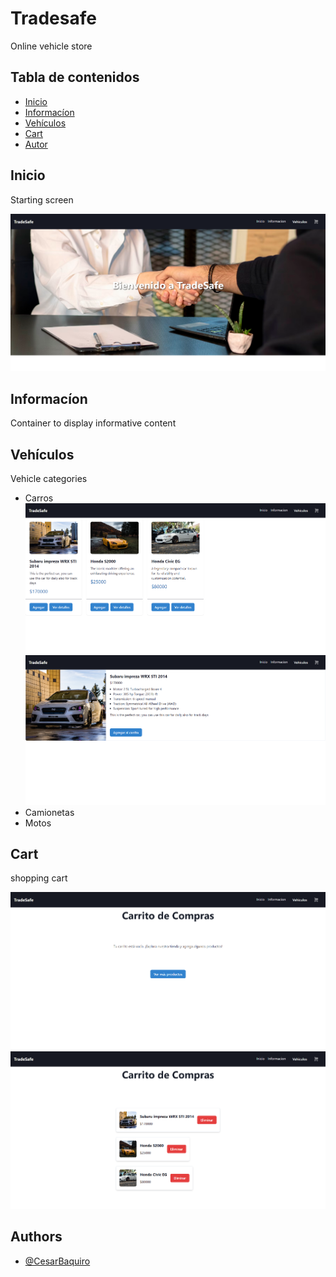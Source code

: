 # Tradesafe

Online vehicle store

## Tabla de contenidos

-   [Inicio](#Inicio)
-   [Informacíon](#Informacíon)
-   [Vehículos](#Vehículos)
-   [Cart](#Cart)
-   [Autor](#Authors)

## Inicio

Starting screen

![Starting screen](./src/assets/md/homePreview.png)

## Informacíon

Container to display informative content

## Vehículos

Vehicle categories

-   Carros
    ![Cars desktop](./src/assets/md/carsPreview.png)
    ![Cars details desktop](./src/assets/md/carDetailsPreview.png)
-   Camionetas
-   Motos

## Cart

shopping cart

![Cart empty desktop](./src/assets/md/cartEmptyPreview.png)
![Cart desktop](./src/assets/md/cartPreview.png)

## Authors

-   [@CesarBaquiro](https://github.com/CesarBaquiro?tab=repositories)
